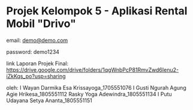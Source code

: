 # Projek Kelompok 5 - Aplikasi Rental Mobil "Drivo"

email:
demo@demo.com

password:
demo1234

link Laporan Projek Final:
https://drive.google.com/drive/folders/1qgWnbPcP81RmvZwd6Ienu2-iZkKqs_po?usp=sharing


oleh:
I Wayan Darmika Esa Krissayoga_1705551076
I Gusti Ngurah Agung Agie Hrikesa_1805551112
Rasky Yoga Adewindra_1805551134
I Putu Udayana Setya Ananta_1805551151
